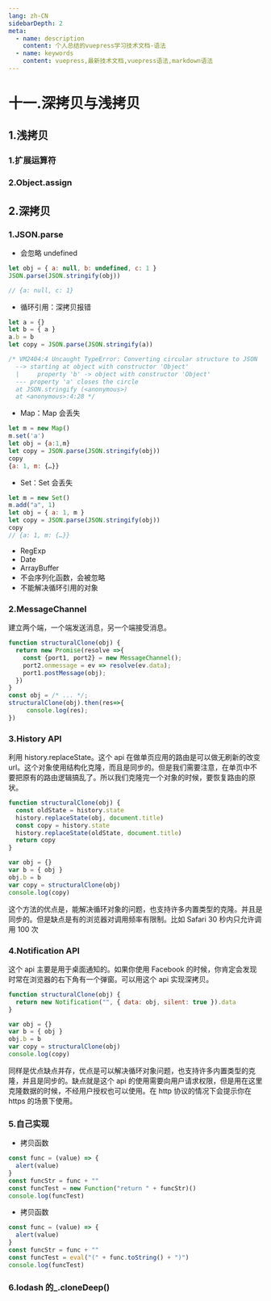 ```yaml
---
lang: zh-CN
sidebarDepth: 2
meta:
  - name: description
    content: 个人总结的vuepress学习技术文档-语法
  - name: keywords
    content: vuepress,最新技术文档,vuepress语法,markdown语法
---
```


# 十一.深拷贝与浅拷贝

## 1.浅拷贝

### 1.扩展运算符

### 2.Object.assign

## 2.深拷贝

### 1.JSON.parse

- 会忽略 undefined

```js
let obj = { a: null, b: undefined, c: 1 }
JSON.parse(JSON.stringify(obj))

// {a: null, c: 1}
```

- 循环引用：深拷贝报错

```js
let a = {}
let b = { a }
a.b = b
let copy = JSON.parse(JSON.stringify(a))

/* VM2404:4 Uncaught TypeError: Converting circular structure to JSON
  --> starting at object with constructor 'Object'
  |     property 'b' -> object with constructor 'Object'
  --- property 'a' closes the circle
  at JSON.stringify (<anonymous>)
  at <anonymous>:4:28 */
```

- Map：Map 会丢失

```js
let m = new Map()
m.set('a')
let obj = {a:1,m}
let copy = JSON.parse(JSON.stringify(obj))
copy
{a: 1, m: {…}}
```

- Set：Set 会丢失

```js
let m = new Set()
m.add("a", 1)
let obj = { a: 1, m }
let copy = JSON.parse(JSON.stringify(obj))
copy
// {a: 1, m: {…}}
```

- RegExp
- Date
- ArrayBuffer
- 不会序列化函数，会被忽略
- 不能解决循环引用的对象

### 2.MessageChannel

建立两个端，一个端发送消息，另一个端接受消息。

```js
function structuralClone(obj) {
  return new Promise(resolve =>{
    const {port1, port2} = new MessageChannel();
    port2.onmessage = ev => resolve(ev.data);
    port1.postMessage(obj);
  })
}
const obj = /* ... */;
structuralClone(obj).then(res=>{
     console.log(res);
})
```

### 3.History API

利用 history.replaceState。这个 api 在做单页应用的路由是可以做无刷新的改变 url。这个对象使用结构化克隆，而且是同步的。但是我们需要注意，在单页中不要把原有的路由逻辑搞乱了。所以我们克隆完一个对象的时候，要恢复路由的原状。

```js
function structuralClone(obj) {
  const oldState = history.state
  history.replaceState(obj, document.title)
  const copy = history.state
  history.replaceState(oldState, document.title)
  return copy
}

var obj = {}
var b = { obj }
obj.b = b
var copy = structuralClone(obj)
console.log(copy)
```

这个方法的优点是，能解决循环对象的问题，也支持许多内置类型的克隆。并且是同步的。但是缺点是有的浏览器对调用频率有限制。比如 Safari 30 秒内只允许调用 100 次

### 4.Notification API

这个 api 主要是用于桌面通知的。如果你使用 Facebook 的时候，你肯定会发现时常在浏览器的右下角有一个弹窗。可以用这个 api 实现深拷贝。

```js
function structuralClone(obj) {
  return new Notification("", { data: obj, silent: true }).data
}

var obj = {}
var b = { obj }
obj.b = b
var copy = structuralClone(obj)
console.log(copy)
```

同样是优点缺点并存，优点是可以解决循环对象问题，也支持许多内置类型的克隆，并且是同步的。缺点就是这个 api 的使用需要向用户请求权限，但是用在这里克隆数据的时候，不经用户授权也可以使用。在 http 协议的情况下会提示你在 https 的场景下使用。

### 5.自己实现

- 拷贝函数

```js
const func = (value) => {
  alert(value)
}
const funcStr = func + ""
const funcTest = new Function("return " + funcStr)()
console.log(funcTest)
```

- 拷贝函数

```js
const func = (value) => {
  alert(value)
}
const funcStr = func + ""
const funcTest = eval("(" + func.toString() + ")")
console.log(funcTest)
```

### 6.lodash 的\_.cloneDeep()

